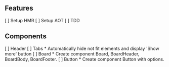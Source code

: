 ## Features
[ ] Setup HMR
[ ] Setup AOT
[ ] TDD

## Components
[ ] Header
[ ] Tabs
    * Automatically hide not fit elements and display 'Show more' button
[ ] Board
    * Create component Board, BoardHeader, BoardBody, BoardFooter.
[ ] Button
    * Create component Button with options.
